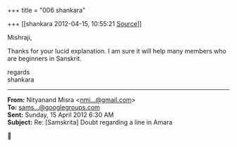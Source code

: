 +++
title = "006 shankara"

+++
[[shankara	2012-04-15, 10:55:21 [Source](https://groups.google.com/g/samskrita/c/v7KBlH-Mtcg)]]



Mishraji,

  

Thanks for your lucid explanation. I am sure it will help many members who are beginners in Sanskrit.  



regards  
shankara  

------------------------------------------------------------------------

**From:** Nityanand Misra \<[nmi...@gmail.com]()\>  
**To:** [sams...@googlegroups.com]()  
**Sent:** Sunday, 15 April 2012 6:30 AM  
**Subject:** Re: \[Samskrita\] Doubt regarding a line in Amara  



